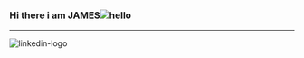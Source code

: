 ### Hi there i am JAMES![hello](https://user-images.githubusercontent.com/98466955/195123461-4a09e150-13d1-4ad3-ba63-471c62d175de.svg)



_____________________________________________________________________________________________________________________________________
![linkedin-logo](https://www.linkedin.com/in/jamesasibeymanu/) 
   

 
 
 
 
 
 
 
 
<!--
**jaamanu/jaamanu** is a ✨ _special_ ✨ repository because its `README.md` (this file) appears on your GitHub profile.

Here are some ideas to get you started:

- 🔭 I’m currently working on ...
- 🌱 I’m currently learning ...
- 👯 I’m looking to collaborate on ...
- 🤔 I’m looking for help with ...
- 💬 Ask me about ...
- 📫 How to reach me: ...
- 😄 Pronouns: ...
- ⚡ Fun fact: ...
-->

